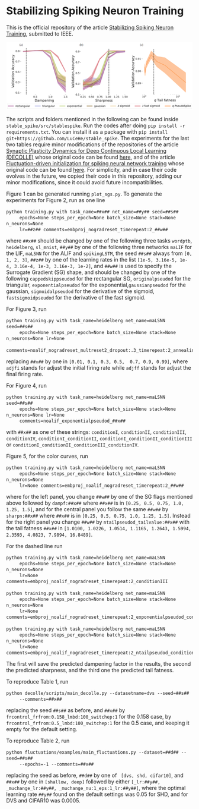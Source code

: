 # Stabilizing Spiking Neuron Training

This is the official repository of the article [Stabilizing Spiking Neuron Training](https://arxiv.org/abs/2202.00282), submitted to IEEE.


![Drag Racing](src/stablespike/visualization_tools/conds.png)

The scripts and folders mentioned in the following can be found inside ```stable_spike/src/stablespike```.
Run the codes after doing ```pip install -r requirements.txt```. You can install
it as a package with ```pip install git+https://github.com/LuCeHe/stable_spike```.
The experiments for the last two tables require minor modifications of the repositories
of the article [Synaptic Plasticity Dynamics for Deep Continuous Local Learning (DECOLLE)](https://www.frontiersin.org/articles/10.3389/fnins.2020.00424/full)
whose original code can be found [here](https://github.com/nmi-lab/decolle-public), and of the article
[Fluctuation-driven initialization for spiking neural network training](https://iopscience.iop.org/article/10.1088/2634-4386/ac97bb)
whose original code can be found [here](https://github.com/fmi-basel/stork).
For simplicity, and in case their code evolves in the future, we copied their code
in this repository, adding our minor modifications, 
since it could avoid future incompatibilities.

Figure 1 can be generated running ```plot_sgs.py```. To generate the experiments
for Figure 2, run as one line

```
python training.py with task_name=##x## net_name=##y## seed=##s##
     epochs=None steps_per_epoch=None batch_size=None stack=None n_neurons=None 
     lr=##z## comments=embproj_nogradreset_timerepeat:2_##w## 
```


where ```##x##``` should be changed by one of the following three tasks ```wordptb```, ```heidelberg```, ```sl_mnist```,
```##y##``` by one of the following three networks ```maLIF``` for the LIF, 
```maLSNN``` for the ALIF and ```spikingLSTM```, the seed ```##s##``` always from ```[0, 1, 2, 3]```,
```##z##``` by one of the learning rates in the list ```[1e-5, 3.16e-5, 1e-4, 3.16e-4, 1e-3, 3.16e-3, 1e-2]```, 
and ```##w##``` is used to specify the Surrogate Gradient (SG) shape, and should be changed by one of the following 
```cappedskippseudod``` for the rectangular SG, ```originalpseudod``` for the triangular,
```exponentialpseudod``` for the exponential,```gaussianpseudod``` for the gaussian, 
```sigmoidalpseudod``` for the derivative of the sigmoid, 
```fastsigmoidpseudod``` for the derivative of the fast sigmoid.



For Figure 3, run 

```
python training.py with task_name=heidelberg net_name=maLSNN seed=##s##
     epochs=None steps_per_epoch=None batch_size=None stack=None n_neurons=None lr=None
     comments=noalif_nogradreset_multreset2_dropout:.3_timerepeat:2_annealing_v0m_adjfi:##x##_adjff:.01 
```

replacing ```##x##``` by one in ```[0.01, 0.1, 0.3, 0.5,  0.7, 0.9, 0.99]```, where ```adjfi``` 
stands for adjust the initial firing rate while ```adjff``` stands for adjust the final firing rate.


For Figure 4, run

```
python training.py with task_name=heidelberg net_name=maLSNN seed=##s##
     epochs=None steps_per_epoch=None batch_size=None stack=None n_neurons=None lr=None
     comments=noalif_exponentialpseudod_##x## 
```

with ```##x##``` as one of these strings: ```conditionI```, 
```conditionII```, 
```conditionIII```, 
```conditionIV```, 
```conditionI_conditionII```, 
```conditionI_conditionII_conditionIII``` or
```conditionI_conditionII_conditionIII_conditionIV```.


Figure 5, for the color curves, run

```
python training.py with task_name=heidelberg net_name=maLSNN 
     epochs=None steps_per_epoch=None batch_size=None stack=None n_neurons=None 
     lr=None comments=embproj_noalif_nogradreset_timerepeat:2_##w## 
```

where for the left panel, you change ```##w##``` by one of the SG flags mentioned above
followed by ```dampf:##x##``` where ```##x##``` is in ```[0.25, 0.5, 0.75, 1.0, 1.25, 1.5]```,
and for the central panel you follow the same ```##w##``` by ```sharpn:##x##```
where ```##x##``` is in ```[0.25, 0.5, 0.75, 1.0, 1.25, 1.5]```. Instead for the right panel
you change ```##w##``` by ```ntailpseudod_tailvalue:##x##``` with the tail fatness ```##x##```
in ```[1.0100, 1.0226, 1.0514, 1.1165, 1.2643, 1.5994, 2.3593, 4.0823, 7.9894, 16.8489]```.

For the dashed line run 

```
python training.py with task_name=heidelberg net_name=maLSNN 
     epochs=None steps_per_epoch=None batch_size=None stack=None n_neurons=None 
     lr=None comments=embproj_noalif_nogradreset_timerepeat:2_conditionIII 
     
python training.py with task_name=heidelberg net_name=maLSNN 
     epochs=None steps_per_epoch=None batch_size=None stack=None n_neurons=None 
     lr=None comments=embproj_noalif_nogradreset_timerepeat:2_exponentialpseudod_conditionIV 
     
python training.py with task_name=heidelberg net_name=maLSNN 
     epochs=None steps_per_epoch=None batch_size=None stack=None n_neurons=None 
     lr=None comments=embproj_noalif_nogradreset_timerepeat:2_ntailpseudod_conditionIV_optimizetail 
```

The first will save the predicted dampening factor in the results, the second the predicted sharpness, 
and the third one the predicted tail fatness.


To reproduce Table 1, run

```
python decolle/scripts/main_decolle.py --datasetname=dvs --seed=##s##
     --comments=##x## 
```

replacing the seed ```##s##``` as before, and
```##x##``` by ```frcontrol_frfrom:0.158_lmbd:100_switchep:1``` for the 0.158 case,
by ```frcontrol_frfrom:0.5_lmbd:100_switchep:1``` for the 0.5 case, and keeping it empty for the
default setting.

To reproduce Table 2, run

```
python fluctuations/examples/main_fluctuations.py --dataset=##d## --seed=##s##
     --epochs=-1 --comments=##x## 
```

replacing the seed as before, ```##d##``` by one of ``` [dvs, shd, cifar10]```, and 
```##x##``` by one in ```[shallow, deep]``` followed by either ```[_lr:##y##, _muchange_lr:##y##, _muchange_nu:1_eps:1_lr:##y##]```,
where the optimal learning rate ```##y##``` found on the default settings was 0.05 for SHD, 
and for DVS and CIFAR10 was 0.0005.
